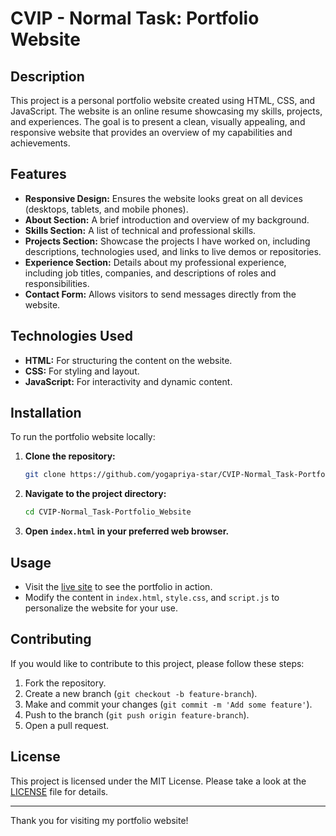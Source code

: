 # CVIP - Normal Task: Portfolio Website

## Description

This project is a personal portfolio website created using HTML, CSS, and JavaScript. The website is an online resume showcasing my skills, projects, and experiences. The goal is to present a clean, visually appealing, and responsive website that provides an overview of my capabilities and achievements.

## Features

- **Responsive Design:** Ensures the website looks great on all devices (desktops, tablets, and mobile phones).
- **About Section:** A brief introduction and overview of my background.
- **Skills Section:** A list of technical and professional skills.
- **Projects Section:** Showcase the projects I have worked on, including descriptions, technologies used, and links to live demos or repositories.
- **Experience Section:** Details about my professional experience, including job titles, companies, and descriptions of roles and responsibilities.
- **Contact Form:** Allows visitors to send messages directly from the website.

## Technologies Used

- **HTML:** For structuring the content on the website.
- **CSS:** For styling and layout.
- **JavaScript:** For interactivity and dynamic content.

## Installation

To run the portfolio website locally:

1. **Clone the repository:**
    ```bash
    git clone https://github.com/yogapriya-star/CVIP-Normal_Task-Portfolio_Website.git
    ```
2. **Navigate to the project directory:**
    ```bash
    cd CVIP-Normal_Task-Portfolio_Website
    ```
3. **Open `index.html` in your preferred web browser.**

## Usage

- Visit the [live site](https://yogapriya-star.github.io/CVIP-Normal_Task-Portfolio_Website/) to see the portfolio in action.
- Modify the content in `index.html`, `style.css`, and `script.js` to personalize the website for your use.

## Contributing

If you would like to contribute to this project, please follow these steps:

1. Fork the repository.
2. Create a new branch (`git checkout -b feature-branch`).
3. Make and commit your changes (`git commit -m 'Add some feature'`).
4. Push to the branch (`git push origin feature-branch`).
5. Open a pull request.

## License

This project is licensed under the MIT License. Please take a look at the [LICENSE](LICENSE) file for details.

---

Thank you for visiting my portfolio website!
